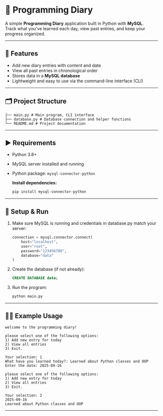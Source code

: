 # 📝 Programming Diary

A simple **Programming Diary** application built in Python with **MySQL**.  
Track what you've learned each day, view past entries, and keep your progress organized.  

---

## 📌 Features
- Add new diary entries with content and date  
- View all past entries in chronological order  
- Stores data in a **MySQL database**  
- Lightweight and easy to use via the command-line interface (CLI)  

---

## 🗂 Project Structure

    ├── main.py # Main program, CLI interface
    ├── database.py # Database connection and helper functions
    └── README.md # Project documentation

---

## ▶️ Requirements
- Python 3.8+  
- MySQL server installed and running  
- Python package: `mysql-connector-python`

    **Install dependencies:**
    ```bash
    pip install mysql-connector-python

---

## 🏁 Setup & Run

1. Make sure MySQL is running and credentials in database.py match your server:
    ```python
    connection = mysql.connector.connect(
        host="localhost",
        user="root",
        password="123456789",
        database="data"
    )

2. Create the database (if not already):
    ```sql
   CREATE DATABASE data;

3. Run the program:
    ```bash
   python main.py

---

## 🧑‍💻 Example Usage

    welcome to the programming diary!
    
    please select one of the following options:
    1) Add new entry for today
    2) View all entries
    3) Exit.
    
    Your selection: 1
    What have you learned today?: Learned about Python classes and OOP
    Enter the date: 2025-09-16
    
    please select one of the following options:
    1) Add new entry for today
    2) View all entries
    3) Exit.
    
    Your selection: 2
    2025-09-16
    Learned about Python classes and OOP

---
